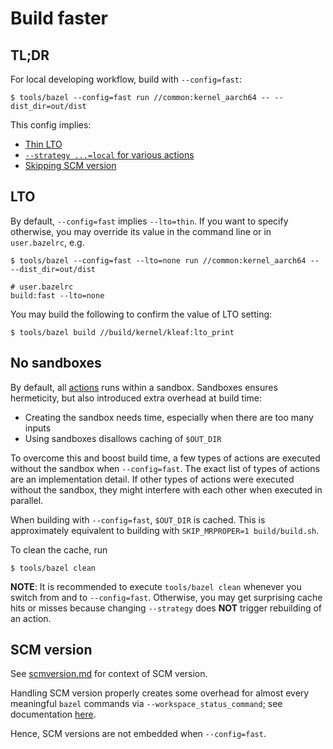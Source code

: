 # Build faster

## TL;DR

For local developing workflow, build with `--config=fast`:

```shell
$ tools/bazel --config=fast run //common:kernel_aarch64 -- --dist_dir=out/dist
```

This config implies:

- [Thin LTO](#lto)
- [`--strategy ...=local` for various actions](#no-sandboxes)
- [Skipping SCM version](#scm-version)

## LTO

By default, `--config=fast` implies `--lto=thin`. If you want to specify
otherwise, you may override its value in the command line or in `user.bazelrc`,
e.g.

```shell
$ tools/bazel --config=fast --lto=none run //common:kernel_aarch64 -- --dist_dir=out/dist
```

```text
# user.bazelrc
build:fast --lto=none
```

You may build the following to confirm the value of LTO setting:

```shell
$ tools/bazel build //build/kernel/kleaf:lto_print
```

## No sandboxes

By default, all [actions](https://bazel.build/reference/glossary#action) runs
within a sandbox. Sandboxes ensures hermeticity, but also introduced extra
overhead at build time:

- Creating the sandbox needs time, especially when there are too many inputs
- Using sandboxes disallows caching of `$OUT_DIR`

To overcome this and boost build time, a few types of actions are executed
without the sandbox when `--config=fast`. The exact list of types of actions are
an implementation detail. If other types of actions were executed without the
sandbox, they might interfere with each other when executed in parallel.

When building with `--config=fast`, `$OUT_DIR` is cached. This is approximately
equivalent to building with `SKIP_MRPROPER=1 build/build.sh`.

To clean the cache, run

```shell
$ tools/bazel clean
```

**NOTE**: It is recommended to execute `tools/bazel clean` whenever you switch
from and to `--config=fast`. Otherwise, you may get surprising cache hits or
misses because changing `--strategy` does **NOT** trigger rebuilding of an
action.

## SCM version

See [scmversion.md](scmversion.md) for context of SCM version.

Handling SCM version properly creates some overhead for almost every 
meaningful `bazel` commands via `--workspace_status_command`; see documentation
[here](https://bazel.build/reference/command-line-reference#flag--workspace_status_command).

Hence, SCM versions are not embedded when `--config=fast`.
